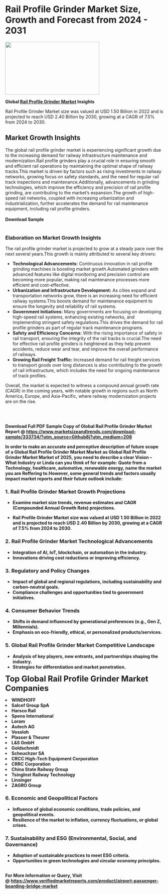 <H1>Rail Profile Grinder Market Size, Growth and Forecast from 2024 - 2031</H1><img class="aligncenter size-medium wp-image-584254" src="https://thirdeyenews.in/wp-content/uploads/2024/09/Global-Market-Research-300x168.jpeg" alt="" width="300" height="168" /><p><strong>Global&nbsp;<a href="https://www.marketsizeandtrends.com/download-sample/333734/?utm_source=Github8j?utm_medium=208">Rail Profile Grinder Market</a> Insights</strong></p><p>Rail Profile Grinder Market size was valued at USD 1.50 Billion in 2022 and is projected to reach USD 2.40 Billion by 2030, growing at a CAGR of 7.5% from 2024 to 2030.</p><p><h2>Market Growth Insights</h2> <p>The global rail profile grinder market is experiencing significant growth due to the increasing demand for railway infrastructure maintenance and modernization.Rail profile grinders play a crucial role in ensuring smooth and efficient rail operations by maintaining the optimal shape of railway tracks.This market is driven by factors such as rising investments in railway networks, growing focus on safety standards, and the need for regular rail track inspections and maintenance.Additionally, advancements in grinding technologies, which improve the efficiency and precision of rail profile grinding, are contributing to the market’s expansion.The growth of high-speed rail networks, coupled with increasing urbanization and industrialization, further accelerates the demand for rail maintenance equipment, including rail profile grinders.<br><br> <strong>Download Sample</strong> <br><br> <h3>Elaboration on Market Growth Insights</h3> <p>The rail profile grinder market is projected to grow at a steady pace over the next several years.This growth is mainly attributed to several key drivers: <ul> <li><strong>Technological Advancements:</strong> Continuous innovation in rail profile grinding machines is boosting market growth.Automated grinders with advanced features like digital monitoring and precision control are becoming more popular, making rail maintenance processes more efficient and cost-effective.</li> <li><strong>Urbanization and Infrastructure Development:</strong> As cities expand and transportation networks grow, there is an increasing need for efficient railway systems.This boosts demand for maintenance equipment to ensure the longevity and reliability of rail systems.</li> <li><strong>Government Initiatives:</strong> Many governments are focusing on developing high-speed rail systems, enhancing existing networks, and implementing stringent safety regulations.This drives the demand for rail profile grinders as part of regular track maintenance programs.</li> <li><strong>Safety and Efficiency Concerns:</strong> With the rising importance of safety in rail transport, ensuring the integrity of the rail tracks is crucial.The need for effective rail profile grinders is heightened as they help prevent accidents, reduce wear and tear, and improve the overall performance of railways.</li> <li><strong>Growing Rail Freight Traffic:</strong> Increased demand for rail freight services to transport goods over long distances is also contributing to the growth of rail infrastructure, which includes the need for ongoing maintenance of track profiles.</li> </ul> <p>Overall, the market is expected to witness a compound annual growth rate (CAGR) in the coming years, with notable growth in regions such as North America, Europe, and Asia-Pacific, where railway modernization projects are on the rise.</p> <br><br> <strong></p><p><span class=""><strong>Download Full PDF Sample Copy of Global Rail Profile Grinder Market Report</strong> @ <a href="https://www.marketsizeandtrends.com/download-sample/333734/?utm_source=Github8j?utm_medium=208" target="_blank">https://www.marketsizeandtrends.com/download-sample/333734/?utm_source=Github8j?utm_medium=208</a></span></p><p>In order to make an accurate and perceptive description of future scope of a Global&nbsp;Rail Profile Grinder Market Market as Global&nbsp;Rail Profile Grinder Market Market of 2025, you need to describe a clear Vision &ndash; What Industry or Linda can you think of for example: Quote from a Technology, healthcare, automotive, renewable energy, name the market you are Reffering to.However, some general trends and factors usually impact market reports and their future outlook include:</p><h3>1.&nbsp;<strong>Rail Profile Grinder Market Growth Projections</strong></h3><ul><li>Examine market size trends, revenue estimates and CAGR (Compounded Annual Growth Rate) projections.</li><li><p>Rail Profile Grinder Market size was valued at USD 1.50 Billion in 2022 and is projected to reach USD 2.40 Billion by 2030, growing at a CAGR of 7.5% from 2024 to 2030.</p></li></ul><h3>2.&nbsp;<strong>Rail Profile Grinder Market Technological Advancements</strong></h3><ul><li>Integration of AI, IoT, blockchain, or automation in the industry.</li><li>Innovations driving cost reductions or improving efficiency.</li></ul><h3>3.&nbsp;<strong>Regulatory and Policy Changes</strong></h3><ul><li>Impact of global and regional regulations, including sustainability and carbon-neutral goals.</li><li>Compliance challenges and opportunities tied to government initiatives.</li></ul><h3>4.&nbsp;<strong>Consumer Behavior Trends</strong></h3><ul><li>Shifts in demand influenced by generational preferences (e.g., Gen Z, Millennials).</li><li>Emphasis on eco-friendly, ethical, or personalized products/services.</li></ul><h3>5.&nbsp;<strong>Global Rail Profile Grinder Market Competitive Landscape</strong></h3><ul><li>Analysis of key players, new entrants, and partnerships shaping the industry.</li><li>Strategies for differentiation and market penetration.</li></ul><p data-pm-slice="1 1 []"><span style="color: inherit; font-family: inherit; font-size: 25px;">Top Global Rail Profile Grinder Market Companies</span></p><div class="" data-test-id=""><p><li>WINDHOFF</li><li> Salcef Group SpA</li><li> Harsco Rail</li><li> Speno International</li><li> Loram</li><li> Autech AG</li><li> Vossloh</li><li> Plasser & Theurer</li><li> L&S GmbH</li><li> Goldschmidt</li><li> Scheuchzer SA</li><li> CRCC High-Tech Equipment Corporation</li><li> CRRC Corporation</li><li> China State Railway Group</li><li> TsingInst Railway Technology</li><li> Linsinger</li><li> ZAGRO Group</li></p></div><h3>6.&nbsp;<strong>Economic and Geopolitical Factors</strong></h3><ul><li>Influence of global economic conditions, trade policies, and geopolitical events.</li><li>Resilience of the market to inflation, currency fluctuations, or global crises.</li></ul><h3>7.&nbsp;<strong>Sustainability and ESG (Environmental, Social, and Governance)</strong></h3><ul><li>Adoption of sustainable practices to meet ESG criteria.</li><li>Opportunities in green technologies and circular economy principles.</li></ul><h2><strong style="font-size: 14px;">For More Information or Query, Visit @&nbsp;</strong><a style="background-color: #ffffff; font-size: 14px;" href="https://www.marketsizeandtrends.com/report/rail-profile-grinder-market/" target="_blank">https://www.verifiedmarketreports.com/product/airport-passenger-boarding-bridge-market</a></h2>